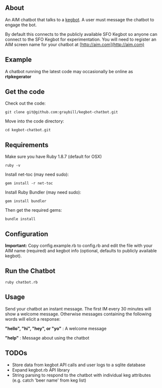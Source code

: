 About
----------------------------
An AIM chatbot that talks to a [kegbot](http://kegbot.org). A user must message the chatbot to engage the bot.

By default this connects to the publicly available SFO Kegbot so anyone can connect to the SFO Kegbot for experimentation. You will need to register an AIM screen name for your chatbot at [http://aim.com](http://aim.com)

Example
----------------------------
A chatbot running the latest code may occasionally be online as **rtpkegerator**

Get the code
----------------------------
Check out the code:

	git clone git@github.com:graybill/kegbot-chatbot.git

Move into the code directory:

	cd kegbot-chatbot.git

Requirements
----------------------------
Make sure you have Ruby 1.8.7 (default for OSX)

	ruby -v

Install net-toc (may need sudo): 

	gem install -r net-toc

Install Ruby Bundler (may need sudo):

	gem install bundler
	
Then get the required gems:

	bundle install

Configuration
----------------------------
**Important:** Copy config.example.rb to config.rb and edit the file with your AIM name (required) and kegbot info (optional, defaults to publicly available kegbot).

Run the Chatbot
----------------------------
	ruby chatbot.rb
	
Usage
----------------------------

Send your chatbot an instant message. The first IM every 30 minutes will show a welcome message. Otherwise messages containing the following words will elicit a response:

**"hello", "hi", "hey", or "yo"** : A welcome message

**"help"** : Message about using the chatbot

TODOs
----------------------------
* Store data from kegbot API calls and user logs to a sqlite database
* Expand kegbot.rb API library
* String parsing to respond to the chatbot with individual keg attributes (e.g. catch 'beer name' from keg list)